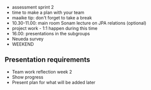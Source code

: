 - assessment sprint 2
- time to make a plan with your team
- maaike tip: don't forget to take a break
- 10.30-11.00: main room Sonam lecture on JPA relations (optional)
- project work - 1:1 happen during this time
- 16.00: presentations in the subgroups
- Neueda survey
- WEEKEND 

## Presentation requirements
- Team work reflection week 2
- Show progress
- Present plan for what will be added later
